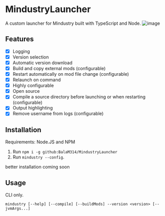 # MindustryLauncher
A custom launcher for Mindustry built with TypeScript and Node.
![image](https://user-images.githubusercontent.com/71201189/167357688-f3e038b4-d67e-4019-aef0-8a7e57a38669.png)

## Features
* [x] Logging
* [x] Version selection
* [x] Automatic version download
* [x] Build and copy external mods (configurable)
* [x] Restart automatically on mod file change (configurable)
* [x] Relaunch on command
* [x] Highly configurable
* [x] Open source
* [x] Compile a source directory before launching or when restarting (configurable)
* [x] Output highlighting
* [x] Remove username from logs (configurable)

## Installation

Requirements: Node.JS and NPM

1. Run `npm i -g github:BalaM314/MindustryLauncher`
2. Run `mindustry --config`.

better installation coming soon

## Usage
CLI only.

`mindustry [--help] [--compile] [--buildMods] --version <version> [-- jvmArgs...]`
